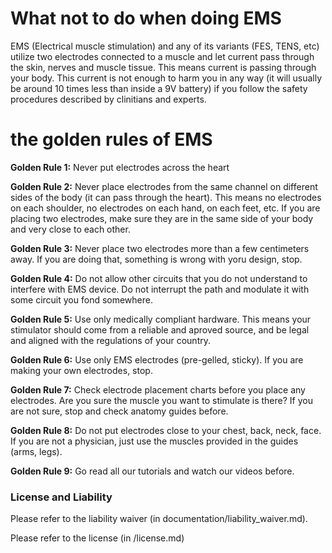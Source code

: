 # What not to do when doing EMS

EMS (Electrical muscle stimulation) and any of its variants (FES, TENS, etc) utilize two electrodes connected to a muscle and let current pass through the skin, nerves and muscle tissue. This means current is passing through your body. This current is not enough to harm you in any way (it will usually be around 10 times less than inside a 9V battery) if you follow the safety procedures described by clinitians and experts. 

# the golden rules of EMS

**Golden Rule 1:** Never put electrodes across the heart

**Golden Rule 2:** Never place electrodes from the same channel on different sides of the body (it can pass through the heart). This means no electrodes on each shoulder, no electrodes on each hand, on each feet, etc. If you are placing two electrodes, make sure they are in the same side of your body and very close to each other. 

**Golden Rule 3:** Never place two electrodes more than a few centimeters away. If you are doing that, something is wrong with yoru design, stop. 

**Golden Rule 4:** Do not allow other circuits that you do not understand to interfere with EMS device. Do not interrupt the path and modulate it with some circuit you fond somewhere. 

**Golden Rule 5:** Use only medically compliant hardware. This means your stimulator should come from a reliable and aproved source, and be legal and aligned with the regulations of your country.

**Golden Rule 6:** Use only EMS electrodes (pre-gelled, sticky). If you are making your own electrodes, stop. 

**Golden Rule 7:** Check electrode placement charts before you place any electrodes. Are you sure the muscle you want to stimulate is there? If you are not sure, stop and check anatomy guides before.

**Golden Rule 8:** Do not put electrodes close to your chest, back, neck, face. If you are not a physician, just use the muscles provided in the guides (arms, legs). 

**Golden Rule 9:** Go read all our tutorials and watch our videos before. 

### License and Liability

Please refer to the liability waiver (in documentation/liability_waiver.md).

Please refer to the license (in /license.md)

